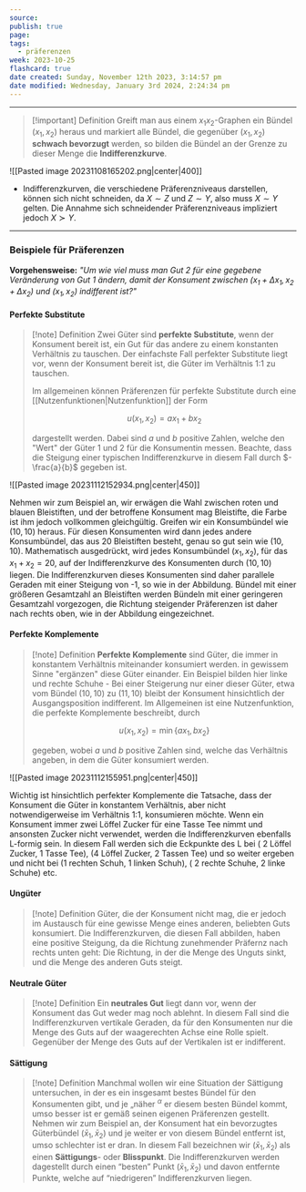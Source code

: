 ```yaml
---
source: 
publish: true
page: 
tags:
  - präferenzen
week: 2023-10-25
flashcard: true
date created: Sunday, November 12th 2023, 3:14:57 pm
date modified: Wednesday, January 3rd 2024, 2:24:34 pm
---
```

***

> [!important] Definition
> Greift man aus einem $x_{1}x_{2}$-Graphen ein Bündel $(x_{1}, x_{2})$ heraus und markiert alle Bündel, die gegenüber $(x_{1}, x_{2})$ **schwach bevorzugt** werden, so bilden die Bündel an der Grenze zu dieser Menge die **Indifferenzkurve**.

![[Pasted image 20231108165202.png|center|400]]

- Indifferenzkurven, die verschiedene Präferenzniveaus darstellen, können sich nicht schneiden, da $X \sim Z$ und $Z \sim Y$, also muss $X \sim Y$ gelten. Die Annahme sich schneidender Präferenzniveaus impliziert jedoch $X \succ Y$.

***
### Beispiele für Präferenzen

**Vorgehensweise:** *"Um wie viel muss man Gut 2 für eine gegebene Veränderung von Gut 1 ändern, damit der Konsument zwischen $(x_{1} + \Delta x_{1}, x_{2} + \Delta x_{2})$ und $(x_{1}, x_{2})$ indifferent ist?"*

#### Perfekte Substitute

> [!note] Definition
> Zwei Güter sind **perfekte Substitute**, wenn der Konsument bereit ist, ein Gut für das andere zu einem konstanten Verhältnis zu tauschen. Der einfachste Fall perfekter Substitute liegt vor, wenn der Konsument bereit ist, die Güter im Verhältnis 1:1 zu tauschen.
> 
> Im allgemeinen können Präferenzen für perfekte Substitute durch eine [[Nutzenfunktionen|Nutzenfunktion]] der Form
>
> $$
> u(x_{1}, x_{2}) = ax_{1} + bx_{2}
> $$
>
> dargestellt werden. Dabei sind $a$ und $b$ positive Zahlen, welche den "Wert" der Güter 1 und 2 für die Konsumentin messen. Beachte, dass die Steigung einer typischen Indifferenzkurve in diesem Fall durch $- \frac{a}{b}$ gegeben ist.


![[Pasted image 20231112152934.png|center|450]]

Nehmen wir zum Beispiel an, wir erwägen die Wahl zwischen roten und blauen Bleistiften, und der betroffene Konsument mag Bleistifte, die Farbe ist ihm jedoch vollkommen gleichgültig. Greifen wir ein Konsumbündel wie $(10,10)$ heraus. Für diesen Konsumenten wird dann jedes andere Konsumbündel, das aus 20 Bleistiften besteht, genau so gut sein wie $(10,10)$. Mathematisch ausgedrückt, wird jedes Konsumbündel $\left(x_1, x_2\right)$, für das $x_1+x_2=20$, auf der Indifferenzkurve des Konsumenten durch $(10,10)$ liegen. Die Indifferenzkurven dieses Konsumenten sind daher parallele Geraden mit einer Steigung von -1, so wie in der Abbildung. Bündel mit einer größeren Gesamtzahl an Bleistiften werden Bündeln mit einer geringeren Gesamtzahl vorgezogen, die Richtung steigender Präferenzen ist daher nach rechts oben, wie in der Abbildung eingezeichnet.

#### Perfekte Komplemente

> [!note] Definition
> **Perfekte Komplemente** sind Güter, die immer in konstantem Verhältnis miteinander konsumiert werden. in gewissem Sinne "ergänzen" diese Güter einander.
> Ein Beispiel bilden hier linke und rechte Schuhe - Bei einer Steigerung nur einer dieser Güter, etwa vom Bündel $(10, 10)$ zu $(11, 10)$ bleibt der Konsument hinsichtlich der Ausgangsposition indifferent.
> Im Allgemeinen ist eine Nutzenfunktion, die perfekte Komplemente beschreibt, durch
>
> $$
> u\left(x_1, x_2\right)=\min \left\{a x_1, b x_2\right\}
> $$
>
> gegeben, wobei $a$ und $b$ positive Zahlen sind, welche das Verhältnis angeben, in dem die Güter konsumiert werden.


![[Pasted image 20231112155951.png|center|450]]

Wichtig ist hinsichtlich perfekter Komplemente die Tatsache, dass der Konsument die Güter in konstantem Verhältnis, aber nicht notwendigerweise im Verhältnis 1:1, konsumieren möchte. Wenn ein Konsument immer zwei Löffel Zucker für eine Tasse Tee nimmt und ansonsten Zucker nicht verwendet, werden die Indifferenzkurven ebenfalls L-formig sein. In diesem Fall werden sich die Eckpunkte des L bei ( 2 Löffel Zucker, 1 Tasse Tee), (4 Löffel Zucker, 2 Tassen Tee) und so weiter ergeben und nicht bei (1 rechten Schuh, 1 linken Schuh), ( 2 rechte Schuhe, 2 linke Schuhe) etc.

#### Ungüter

> [!note] Definition
> Güter, die der Konsument nicht mag, die er jedoch im Austausch für eine gewisse Menge eines anderen, beliebten Guts konsumiert.
> Die Indifferenzkurven, die diesen Fall abbilden, haben eine positive Steigung, da die Richtung zunehmender Präfernz nach rechts unten geht: Die Richtung, in der die Menge des Unguts sinkt, und die Menge des anderen Guts steigt.

#### Neutrale Güter

> [!note] Definition
> Ein **neutrales Gut** liegt dann vor, wenn der Konsument das Gut weder mag noch ablehnt.
> In diesem Fall sind die Indifferenzkurven vertikale Geraden, da für den Konsumenten nur die Menge des Guts auf der waagerechten Achse eine Rolle spielt. Gegenüber der Menge des Guts auf der Vertikalen ist er indifferent.

#### Sättigung

> [!note] Definition
> Manchmal wollen wir eine Situation der Sättigung untersuchen, in der es ein insgesamt bestes Bündel für den Konsumenten gibt, und je „näher ${ }^\alpha$ er diesem besten Bündel kommt, umso besser ist er gemäß seinen eigenen Präferenzen gestellt. Nehmen wir zum Beispiel an, der Konsument hat ein bevorzugtes Güterbündel $\left(\bar{x}_1, \bar{x}_2\right)$ und je weiter er von diesem Bündel entfernt ist, umso schlechter ist er dran. In diesem Fall bezeichnen wir $\left(\bar{x}_1, \bar{x}_2\right)$ als einen **Sättigungs**- oder **Blisspunkt**. Die Indifferenzkurven werden dagestellt durch einen “besten” Punkt $(\bar x_{1}, \bar x_{2})$ und davon entfernte Punkte, welche auf “niedrigeren” Indifferenzkurven liegen.
